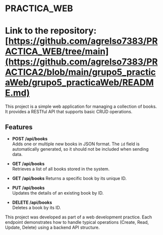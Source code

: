 # PRACTICA_WEB
# Link to the repository: [https://github.com/agrelso7383/PRACTICA_WEB/tree/main](https://github.com/agrelso7383/PRACTICA2/blob/main/grupo5_practicaWeb/grupo5_practicaWeb/README.md)

This project is a simple web application for managing a collection of books. It provides a RESTful API that supports basic CRUD operations.

## Features

- **POST /api/books**  
  Adds one or multiple new books in JSON format. The `id` field is automatically generated, so it should not be included when sending data.

- **GET /api/books**  
  Retrieves a list of all books stored in the system.

- **GET /api/books**
  Returns a specific book by its unique ID.

- **PUT /api/books**  
  Updates the details of an existing book by ID.

- **DELETE /api/books**  
  Deletes a book by its ID.

  
This project was developed as part of a web development practice. Each endpoint demonstrates how to handle typical operations (Create, Read, Update, Delete) using a backend API structure.


